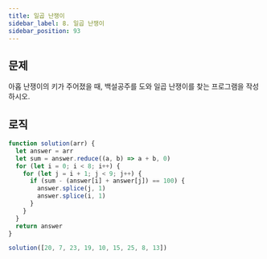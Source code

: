 ```yaml
---
title: 일곱 난쟁이
sidebar_label: 8. 일곱 난쟁이
sidebar_position: 93
---
```


## 문제 
아홉 난쟁이의 키가 주어졌을 때, 백설공주를 도와 일곱 난쟁이를 찾는 프로그램을 작성하시오.

## 로직

```js
function solution(arr) {
  let answer = arr
  let sum = answer.reduce((a, b) => a + b, 0)
  for (let i = 0; i < 8; i++) {
    for (let j = i + 1; j < 9; j++) {
      if (sum - (answer[i] + answer[j]) == 100) {
        answer.splice(j, 1)
        answer.splice(i, 1)
      }
    }
  }
  return answer
}

solution([20, 7, 23, 19, 10, 15, 25, 8, 13])
```





